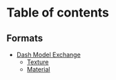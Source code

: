 # Table of contents

## Formats

* [Dash Model Exchange](README.md)
  * [Texture](formats/dash-model-exchange/texture.md)
  * [Material](formats/dash-model-exchange/material.md)
